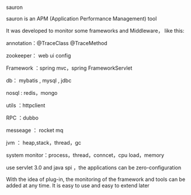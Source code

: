 sauron

sauron is an APM (Application Performance Management) tool

It was developed to monitor some frameworks and Middleware， like this:

annotation：@TraceClass @TraceMethod

zookeeper： web ui config

Framework ：spring mvc，spring FrameworkServlet

db： mybatis , mysql , jdbc

nosql : redis，mongo

utils ：httpclient

RPC ：dubbo

messeage ： rocket mq

jvm ： heap,stack，thread，gc

system monitor：process，thread，conncet，cpu load，memory

use servlet 3.0 and java spi ，the applications can be zero-configuration

With the idea of plug-in, the monitoring of the framework and tools can be added at any time. It is easy to use and easy to extend later
